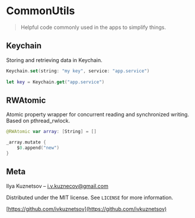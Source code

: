 # CommonUtils
> Helpful code commonly used in the apps to simplify things.

## Keychain

Storing and retrieving data in Keychain.

```swift
Keychain.set(string: "my key", service: "app.service")
        
let key = Keychain.get("app.service")
```

## RWAtomic

Atomic property wrapper for concurrent reading and synchronized writing. Based on pthread_rwlock.

```swift
@RWAtomic var array: [String] = []

_array.mutate {
    $0.append("new")
}
```

## Meta

Ilya Kuznetsov – i.v.kuznecov@gmail.com

Distributed under the MIT license. See ``LICENSE`` for more information.

[https://github.com/ivkuznetsov](https://github.com/ivkuznetsov)
